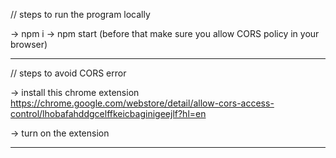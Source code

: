 // steps to run the program locally

-> npm i
-> npm start
(before that make sure you allow CORS policy in your browser)


---------------------------------------------------------------------------------------


// steps to avoid CORS error

-> install this chrome extension
https://chrome.google.com/webstore/detail/allow-cors-access-control/lhobafahddgcelffkeicbaginigeejlf?hl=en

-> turn on the extension


---------------------------------------------------------------------------------------